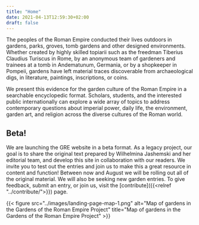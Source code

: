 ```yaml
---
title: "Home"
date: 2021-04-13T12:59:30+02:00
draft: false
---
```


The peoples of the Roman Empire conducted their lives outdoors in gardens, parks, groves, tomb gardens and other designed environments. Whether created by highly skilled topiarii such as the freedman Tiberius Claudius Turiscus in Rome, by an anonymous team of gardeners and trainees at a tomb in Andematunum, Germania, or by a shopkeeper in Pompeii, gardens have left material traces discoverable from archaeological digs, in literature, paintings, inscriptions, or coins.

We present this evidence for the garden culture of the Roman Empire in a searchable encyclopedic format. Scholars, students, and the interested public internationally can explore a wide array of topics to address contemporary questions about imperial power, daily life, the environment, garden art, and religion across the diverse cultures of the Roman world. 

## Beta!

We are launching the GRE website in a beta format. As a legacy project, our goal is to share the original text prepared by Wilhelmina Jashemski and her editorial team, and develop this site in collaboration with our readers. We invite you to test out the entries and join us to make this a great resource in content and function! Between now and August we will be rolling out all of the original material. We will also be seeking new garden entries. To give feedback, submit an entry, or join us, 
visit the [contribute]({{<relref "../contribute/">}}) page.

{{< figure src="../images/landing-page-map-1.png" alt="Map of gardens in the Gardens of the Roman Empire Project" title="Map of gardens in the Gardens of the Roman Empire Project" >}}